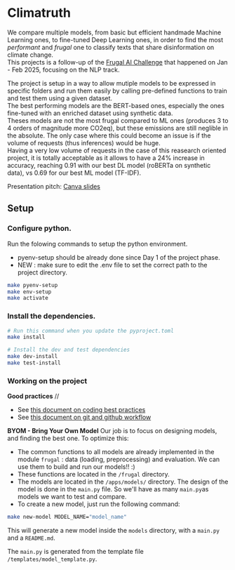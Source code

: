 # Climatruth

We compare multiple models, from basic but efficient handmade Machine Learning ones, to fine-tuned Deep Learning ones, in order to find the most *performant* and *frugal* one to classify texts that share disinformation on climate change.  
This projects is a follow-up of the [Frugal AI Challenge](https://frugalaichallenge.org/) that happened on Jan - Feb 2025, focusing on the NLP track.  

The project is setup in a way to allow mutiple models to be expressed in specific folders and run them easily by calling pre-defined functions to train and test them using a given dataset.  
The best performing models are the BERT-based ones, especially the ones fine-tuned with an enriched dataset using synthetic data.  
Theses models are not the most frugal compared to ML ones (produces 3 to 4 orders of magnitude more CO2eq), but these emissions are still neglible in the absolute. The only case where this could become an issue is if the volume of requests (thus inferences) would be huge.  
Having a very low volume of requests in the case of this reasearch oriented project, it is totally acceptable as it allows to have a 24% increase in accuracy, reaching 0.91 with our best DL model (roBERTa on synthetic data), vs 0.69 for our best ML model (TF-IDF).  

Presentation pitch: [Canva slides](https://www.canva.com/design/DAGii2yf_0c/OgKSRtWmvg-1ZKcFV8Vlew/edit)  


## Setup

### Configure python.
Run the folowing commands to setup the python environment.
- pyenv-setup should be already done since Day 1 of the project phase.
- NEW : make sure to edit the .env file to set the correct path to the project directory.

```bash
make pyenv-setup
make env-setup
make activate
```

### Install the dependencies.
```bash
# Run this command when you update the pyproject.toml
make install

# Install the dev and test dependencies
make dev-install
make test-install
```

### Working on the project
**Good practices** //
- See [this document on coding best practices](https://github.com/Anatole-DC/datascience_starter_project/blob/master/documentation/best_practices.md)
- See [this document on git and github workflow](https://github.com/Anatole-DC/datascience_starter_project/blob/master/documentation/git_github_workflow.md)

**BYOM - Bring Your Own Model**
Our job is to focus on designing models, and finding the best one. To optimize this:
- The common functions to all models are already implemented in the module `frugal` : data (loading, preprocessing) and evaluation. We can use them to build and run our models!! :)
- These functions are located in the `/frugal` directory.
- The models are located in the `/apps/models/` directory. The design of the model is done in the `main.py` file. So we'll have as many `main.py`as models we want to test and compare.
- To create a new model, just run the following command:

```bash
make new-model MODEL_NAME="model_name"
```

This will generate a new model inside the `models` directory, with a `main.py` and a `README.md`.

The `main.py` is generated from the template file `/templates/model_template.py`.
